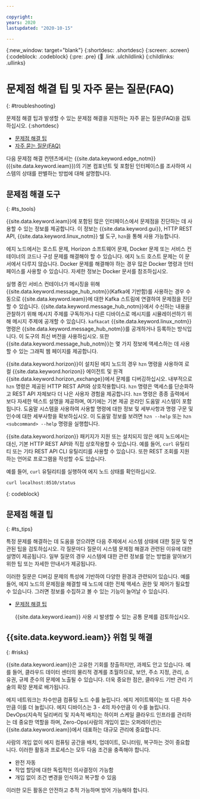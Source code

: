 ```yaml
---

copyright:
years: 2020
lastupdated: "2020-10-15"

---
```


{:new_window: target="blank"}
{:shortdesc: .shortdesc}
{:screen: .screen}
{:codeblock: .codeblock}
{:pre: .pre}
{:child: .link .ulchildlink}
{:childlinks: .ullinks}

# 문제점 해결 팁 및 자주 묻는 질문(FAQ)
{: #troubleshooting}

문제점 해결 팁과 발생할 수 있는 문제점 해결을 지원하는 자주 묻는 질문(FAQ)을 검토하십시오.
{:shortdesc}

* [문제점 해결 팁](troubleshooting_devices.md)
* [자주 묻는 질문(FAQ)](../getting_started/faq.md)

다음 문제점 해결 컨텐츠에서는 {{site.data.keyword.edge_notm}}({{site.data.keyword.ieam}})의 기본 컴포넌트 및 포함된 인터페이스를 조사하여 시스템의 상태를 판별하는 방법에 대해 설명합니다.

## 문제점 해결 도구
{: #ts_tools}

{{site.data.keyword.ieam}}에 포함된 많은 인터페이스에서 문제점을 진단하는 데 사용할 수 있는 정보를 제공합니다. 이 정보는 {{site.data.keyword.gui}}, HTTP REST API, {{site.data.keyword.linux_notm}} 쉘 도구, `hzn`을 통해 사용 가능합니다.

에지 노드에서는 호스트 문제, Horizon 소프트웨어 문제, Docker 문제 또는 서비스 컨테이너의 코드나 구성 문제를 해결해야 할 수 있습니다. 에지 노드 호스트 문제는 이 문서에서 다루지 않습니다. Docker 문제를 해결해야 하는 경우 많은 Docker 명령과 인터페이스를 사용할 수 있습니다. 자세한 정보는 Docker 문서를 참조하십시오.

실행 중인 서비스 컨테이너가 메시징을 위해 {{site.data.keyword.message_hub_notm}}(Kafka에 기반함)를 사용하는 경우 수동으로 {{site.data.keyword.ieam}}에 대한 Kafka 스트림에 연결하여 문제점을 진단할 수 있습니다. {{site.data.keyword.message_hub_notm}}에서 수신하는 내용을 관찰하기 위해 메시지 주제를 구독하거나 다른 디바이스로 메시지를 시뮬레이션하기 위해 메시지 주제에 공개할 수 있습니다. `kafkacat` {{site.data.keyword.linux_notm}} 명령은 {{site.data.keyword.message_hub_notm}}를 공개하거나 등록하는 방식입니다. 이 도구의 최신 버전을 사용하십시오. 또한 {{site.data.keyword.message_hub_notm}}는 몇 가지 정보에 액세스하는 데 사용할 수 있는 그래픽 웹 페이지를 제공합니다.

{{site.data.keyword.horizon}}이 설치된 에지 노드의 경우 `hzn` 명령을 사용하여 로컬 {{site.data.keyword.horizon}} 에이전트 및 원격 {{site.data.keyword.horizon_exchange}}에서 문제를 디버깅하십시오. 내부적으로 `hzn` 명령은 제공된 HTTP REST API와 상호작용합니다. `hzn` 명령은 액세스를 단순화하고 REST API 자체보다 더 나은 사용자 경험을 제공합니다. `hzn` 명령은 종종 출력에서 보다 자세한 텍스트 설명을 제공하며, 여기에는 기본 제공 온라인 도움말 시스템이 포함됩니다. 도움말 시스템을 사용하여 사용할 명령에 대한 정보 및 세부사항과 명령 구문 및 인수에 대한 세부사항을 확보하십시오. 이 도움말 정보를 보려면 `hzn --help` 또는 `hzn <subcommand> --help` 명령을 실행합니다.

{{site.data.keyword.horizon}} 패키지가 지원 또는 설치되지 않은 에지 노드에서는 대신, 기본 HTTP REST API와 직접 상호작용할 수 있습니다. 예를 들어, `curl` 유틸리티 또는 기타 REST API CLI 유틸리티를 사용할 수 있습니다. 또한 REST 조회를 지원하는 언어로 프로그램을 작성할 수도 있습니다.

예를 들어, `curl` 유틸리티를 실행하여 에지 노드 상태를 확인하십시오.
```
curl localhost:8510/status
```
{: codeblock}

## 문제점 해결 팁
{: #ts_tips}

특정 문제를 해결하는 데 도움을 얻으려면 다음 주제에서 시스템 상태에 대한 질문 및 연관된 팁을 검토하십시오. 각 질문마다 질문이 시스템 문제점 해결과 관련된 이유에 대한 설명이 제공됩니다. 일부 질문의 경우 시스템에 대한 관련 정보를 얻는 방법을 알아보기 위한 팁 또는 자세한 안내서가 제공됩니다.

이러한 질문은 디버깅 문제의 특성에 기반하여 다양한 환경과 관련되어 있습니다. 예를 들어, 에지 노드의 문제점을 해결할 때 노드에 대한 전체 액세스 권한 및 제어가 필요할 수 있습니다. 그러면 정보를 수집하고 볼 수 있는 기능이 늘어날 수 있습니다.

* [문제점 해결 팁](troubleshooting_devices.md)

  {{site.data.keyword.ieam}} 사용 시 발생할 수 있는 공통 문제를 검토하십시오.
  
## {{site.data.keyword.ieam}} 위험 및 해결
{: #risks}

{{site.data.keyword.ieam}}은 고유한 기회를 창출하지만, 과제도 안고 있습니다. 예를 들어, 클라우드 데이터 센터의 물리적 경계를 초월하므로, 보안, 주소 지정, 관리, 소유권, 규제 준수의 문제에 노출될 수 있습니다. 더욱 중요한 점은, 클라우드 기반 관리 기술의 확장 문제로 배가됩니다.

에지 네트워크는 차수만큼 컴퓨팅 노드 수를 늘립니다. 에지 게이트웨이는 또 다른 차수만큼 이를 더 늘립니다. 에지 디바이스는 3 - 4의 차수만큼 이 수를 늘립니다. DevOps(지속적 딜리버리 및 지속적 배치)는 하이퍼 스케일 클라우드 인프라를 관리하는 데 중요한 역할을 하며, Zero-Ops(사람의 개입이 없는 오퍼레이션)는 {{site.data.keyword.ieam}}에서 대표하는 대규모 관리에 중요합니다.

사람의 개입 없이 에지 컴퓨팅 공간을 배치, 업데이트, 모니터링, 복구하는 것이 중요합니다. 이러한 활동과 프로세스는 모두 다음 조건을 충족해야 합니다.

* 완전 자동
* 작업 할당에 대한 독립적인 의사결정이 가능함
* 개입 없이 조건 변경을 인식하고 복구할 수 있음

이러한 모든 활동은 안전하고 추적 가능하며 방어 가능해야 합니다.
